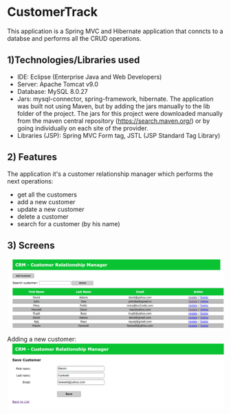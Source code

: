 # CustomerTrack
  This application is a Spring MVC and Hibernate application that conncts to a databse and performs all the CRUD operations. 
  
  
## 1)Technologies/Libraries used
- IDE: Eclipse (Enterprise Java and Web Developers)
- Server: Apache Tomcat v9.0
- Database: MySQL 8.0.27
- Jars: mysql-connector, spring-framework, hibernate. The application was built not using Maven, but by adding the jars manually to the lib folder of the project. The jars for this project were downloaded manually from the maven central repository (https://search.maven.org/) or by going individually on each site of the provider.
- Libraries (JSP): Spring MVC Form tag, JSTL (JSP Standard Tag Library)


## 2) Features
  The application it's a customer relationship manager which performs the next operations:
  - get all the customers 
  - add a new customer
  - update a new customer
  - delete a customer
  - search for a customer (by his name)
  
  
## 3) Screens
![Main page](/screens/customer-tracker-1.PNG)

  Adding a new customer:
![Adding a new customer](/screens/customer-tracker-2.PNG)

